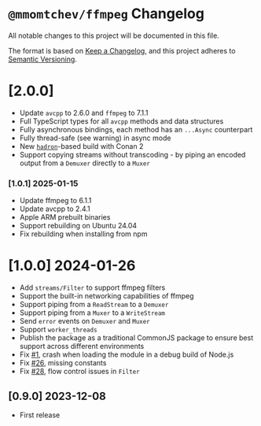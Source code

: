 # `@mmomtchev/ffmpeg` Changelog

All notable changes to this project will be documented in this file.

The format is based on [Keep a Changelog](https://keepachangelog.com/en/1.0.0/),
and this project adheres to [Semantic Versioning](https://semver.org/spec/v2.0.0.html).

# [2.0.0]
 - Update `avcpp` to 2.6.0 and `ffmpeg` to 7.1.1
 - Full TypeScript types for all `avcpp` methods and data structures
 - Fully asynchronous bindings, each method has an `...Async` counterpart
 - Fully thread-safe (see warning) in async mode
 - New [`hadron`](https://github.com/mmomtchev/hadron)-based build with Conan 2
 - Support copying streams without transcoding - by piping an encoded output from a `Demuxer` directly to a `Muxer`

### [1.0.1] 2025-01-15
 - Update ffmpeg to 6.1.1
 - Update avcpp to 2.4.1
 - Apple ARM prebuilt binaries
 - Support rebuilding on Ubuntu 24.04
 - Fix rebuilding when installing from npm

# [1.0.0] 2024-01-26
 - Add `streams/Filter` to support ffmpeg filters
 - Support the built-in networking capabilities of ffmpeg
 - Support piping from a `ReadStream` to a `Demuxer`
 - Support piping from a `Muxer` to a `WriteStream`
 - Send `error` events on `Demuxer` and `Muxer`
 - Support `worker_threads`
 - Publish the package as a traditional CommonJS package to ensure best support across different environments
 - Fix [#1](https://github.com/mmomtchev/ffmpeg/issues/1), crash when loading the module in a debug build of Node.js
 - Fix [#26](https://github.com/mmomtchev/ffmpeg/issues/26), missing constants
 - Fix [#28](https://github.com/mmomtchev/ffmpeg/issues/28), flow control issues in `Filter`

## [0.9.0] 2023-12-08
 - First release
